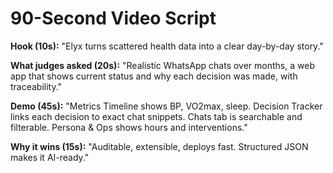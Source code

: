 # 90-Second Video Script

**Hook (10s):** "Elyx turns scattered health data into a clear day-by-day story."

**What judges asked (20s):** "Realistic WhatsApp chats over months, a web app that shows current status and why each decision was made, with traceability."

**Demo (45s):** "Metrics Timeline shows BP, VO2max, sleep. Decision Tracker links each decision to exact chat snippets. Chats tab is searchable and filterable. Persona & Ops shows hours and interventions."

**Why it wins (15s):** "Auditable, extensible, deploys fast. Structured JSON makes it AI-ready."
